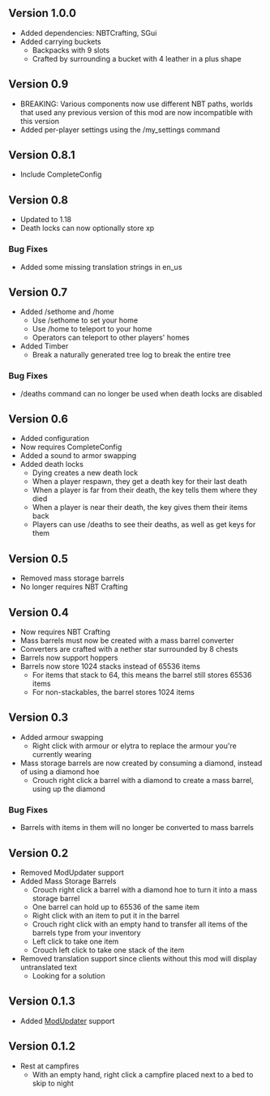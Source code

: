 ## Version 1.0.0

- Added dependencies: NBTCrafting, SGui
- Added carrying buckets
    - Backpacks with 9 slots
    - Crafted by surrounding a bucket with 4 leather in a plus shape

## Version 0.9

- BREAKING: Various components now use different NBT paths, worlds that used any previous version of this mod are now
  incompatible with this version
- Added per-player settings using the /my_settings command

## Version 0.8.1

- Include CompleteConfig

## Version 0.8

- Updated to 1.18
- Death locks can now optionally store xp

### Bug Fixes

- Added some missing translation strings in en_us

## Version 0.7

- Added /sethome and /home
    - Use /sethome to set your home
    - Use /home to teleport to your home
    - Operators can teleport to other players' homes
- Added Timber
    - Break a naturally generated tree log to break the entire tree

### Bug Fixes

- /deaths command can no longer be used when death locks are disabled

## Version 0.6

- Added configuration
- Now requires CompleteConfig
- Added a sound to armor swapping
- Added death locks
    - Dying creates a new death lock
    - When a player respawn, they get a death key for their last death
    - When a player is far from their death, the key tells them where they died
    - When a player is near their death, the key gives them their items back
    - Players can use /deaths to see their deaths, as well as get keys for them

## Version 0.5

- Removed mass storage barrels
- No longer requires NBT Crafting

## Version 0.4

- Now requires NBT Crafting
- Mass barrels must now be created with a mass barrel converter
- Converters are crafted with a nether star surrounded by 8 chests
- Barrels now support hoppers
- Barrels now store 1024 stacks instead of 65536 items
    - For items that stack to 64, this means the barrel still stores 65536 items
    - For non-stackables, the barrel stores 1024 items

## Version 0.3

- Added armour swapping
    - Right click with armour or elytra to replace the armour you're currently wearing
- Mass storage barrels are now created by consuming a diamond, instead of using a diamond hoe
    - Crouch right click a barrel with a diamond to create a mass barrel, using up the diamond

### Bug Fixes

- Barrels with items in them will no longer be converted to mass barrels

## Version 0.2

- Removed ModUpdater support
- Added Mass Storage Barrels
    - Crouch right click a barrel with a diamond hoe to turn it into a mass storage barrel
    - One barrel can hold up to 65536 of the same item
    - Right click with an item to put it in the barrel
    - Crouch right click with an empty hand to transfer all items of the barrels type from your inventory
    - Left click to take one item
    - Crouch left click to take one stack of the item
- Removed translation support since clients without this mod will display untranslated text
    - Looking for a solution

## Version 0.1.3

- Added [ModUpdater](https://gitea.thebrokenrail.com/TheBrokenRail/ModUpdater) support

## Version 0.1.2

- Rest at campfires
    - With an empty hand, right click a campfire placed next to a bed to skip to night